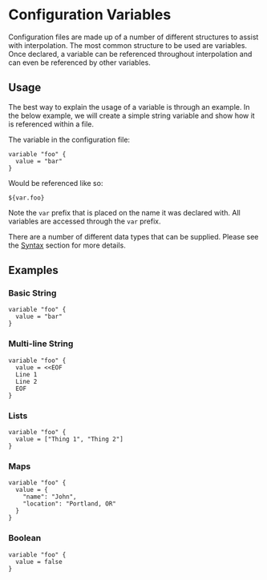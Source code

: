 # Configuration Variables

Configuration files are made up of a number of different structures to assist with interpolation. The most common structure to be used are variables. Once declared, a variable can be referenced throughout interpolation and can even be referenced by other variables.

## Usage

The best way to explain the usage of a variable is through an example. In the below example, we will create a simple string variable and show how it is referenced within a file.

The variable in the configuration file:
```
variable "foo" {
  value = "bar"
}
```
Would be referenced like so:
```
${var.foo}
```

Note the `var` prefix that is placed on the name it was declared with. All variables are accessed through the `var` prefix.

There are a number of different data types that can be supplied. Please see the [Syntax](overview.md#Syntax) section for more details.

## Examples

### Basic String
```
variable "foo" {
  value = "bar"
}
```

### Multi-line String
```
variable "foo" {
  value = <<EOF
  Line 1
  Line 2
  EOF
}
```

### Lists
```
variable "foo" {
  value = ["Thing 1", "Thing 2"]
}
```

### Maps
```
variable "foo" {
  value = {
    "name": "John",
    "location": "Portland, OR"
  }
}
```

### Boolean
```
variable "foo" {
  value = false
}
```

